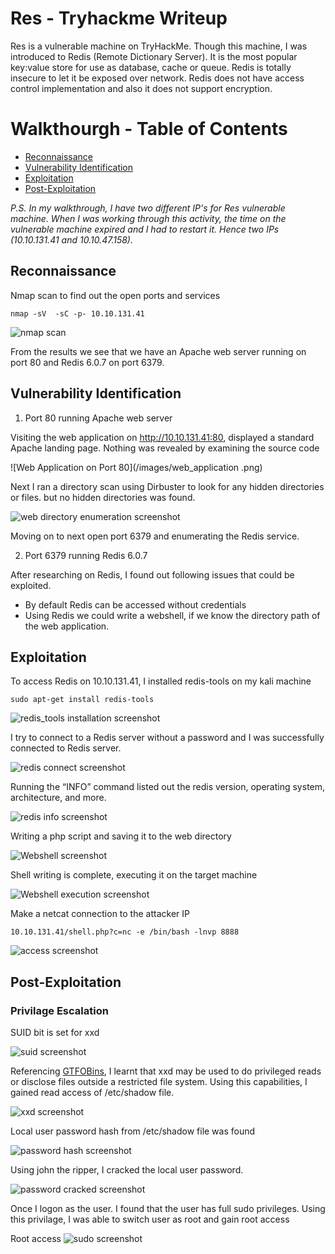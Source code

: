 # Res - Tryhackme Writeup

Res is a vulnerable machine on TryHackMe. Though this machine, I was introduced to Redis (Remote Dictionary Server). It is the most popular key:value store for use as database, cache or queue. Redis is totally insecure to let it be exposed over network. Redis does not have access control implementation and also it does not support encryption.

# Walkthourgh  - Table of Contents

- [Reconnaissance](#Reconnaissance)
- [Vulnerability Identification](#Vulnerability-Identification)
- [Exploitation](#Exploitation)
- [Post-Exploitation](#Post-Exploitation)

*P.S. In my walkthrough, I have two different IP's for Res vulnerable machine. When I was working through this activity, the time on the vulnerable machine expired and I had to restart it. Hence two IPs (10.10.131.41 and 10.10.47.158).*

## Reconnaissance

Nmap scan to find out the open ports and services

```nmap -sV  -sC -p- 10.10.131.41```

![nmap scan](/images/nmap_scan.png)

From the results we see that we have an Apache web server running on port 80 and Redis 6.0.7  on port 6379.

## Vulnerability Identification

1. Port 80 running Apache web server

Visiting the web application on http://10.10.131.41:80, displayed a standard Apache landing page. Nothing was revealed by examining the source code

![Web Application on Port 80](/images/web_application .png)

Next I ran a directory scan using Dirbuster to look for any hidden directories or files. but no hidden directories was found.

![web directory enumeration screenshot](/images/dirbuster.png)

Moving on to next open port 6379 and enumerating the Redis service.

2. Port 6379 running Redis 6.0.7

After researching on Redis, I found out following issues that could be exploited.
* By default Redis can be accessed without credentials
* Using Redis we could write a webshell, if we know the directory path of the web application.

## Exploitation

To access Redis on 10.10.131.41, I installed redis-tools on my kali machine

```sudo apt-get install redis-tools```

![redis_tools installation screenshot](/images/redis_tools.png)

I try to connect to a Redis server without a password and I was successfully connected to Redis server.

![redis connect screenshot](/images/connect_redis.png)

Running the “INFO” command listed out the redis version, operating system, architecture, and more.

![redis info screenshot](/images/info_redis.png)


Writing a php script and saving it to the web directory

![Webshell screenshot](/images/webshell.png)

Shell writing is complete, executing it on the target machine

![Webshell execution screenshot](/images/webshell_execution.png)

Make a netcat connection to the attacker IP

```10.10.131.41/shell.php?c=nc -e /bin/bash -lnvp 8888```

![access screenshot](/images/user.png)

## Post-Exploitation

### Privilage Escalation

SUID bit is set for xxd

![suid screenshot](/images/xxd_0.png)

Referencing [GTFOBins](https://gtfobins.github.io/gtfobins/xxd/), I learnt that xxd may be used to do privileged reads or disclose files outside a restricted file system. Using this capabilities, I gained read access of /etc/shadow file.

![xxd screenshot](/images/xxd.png)


Local user password hash from /etc/shadow file was found

![password hash screenshot](/images/shadow.png)

Using john the ripper, I cracked the local user password. 

![password cracked screenshot](/images/john.png)

Once I logon as the user. I found that the user has full sudo privileges. Using this privilage, I was able to switch user as root and gain root access

Root access
![sudo screenshot](/images/root_access.png)







